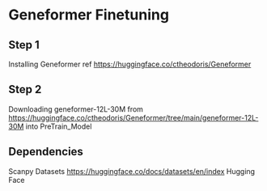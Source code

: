 # Geneformer Finetuning


## Step 1 <br />
Installing Geneformer ref https://huggingface.co/ctheodoris/Geneformer
<br />
## Step 2 <br />
Downloading  geneformer-12L-30M from https://huggingface.co/ctheodoris/Geneformer/tree/main/geneformer-12L-30M into PreTrain_Model

## Dependencies
Scanpy
Datasets https://huggingface.co/docs/datasets/en/index
Hugging Face
